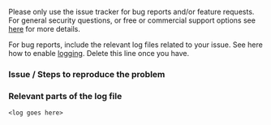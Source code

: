 Please only use the issue tracker for bug reports and/or feature requests. For general security questions, or free or commercial support options see [here](https://identityserver4.readthedocs.io/en/release/intro/support.html) for more details.

For bug reports,  include the relevant log files related to your issue. See here how to enable [logging](https://identityserver4.readthedocs.io/en/release/topics/logging.html). Delete this line once you have.

### Issue / Steps to reproduce the problem



### Relevant parts of the log file

```
<log goes here>
```
